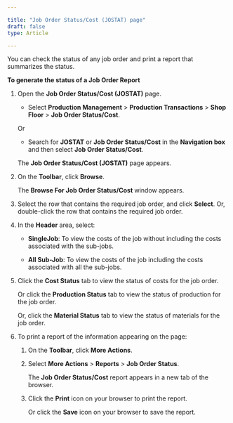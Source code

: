 ```yaml
---

title: "Job Order Status/Cost (JOSTAT) page"
draft: false
type: Article

---
```


You can check the status of any job order and print a report that summarizes the status.

**To generate the status of a Job Order Report**

1. Open the **Job Order Status/Cost (JOSTAT)** page.

    - Select **Production Management** > **Production Transactions** > **Shop Floor** > **Job Order Status/Cost**.

    Or

    - Search for **JOSTAT** or **Job Order Status/Cost** in the **Navigation box** and then select **Job Order Status/Cost**.

    The **Job Order Status/Cost (JOSTAT)** page appears.

2. On the **Toolbar**, click **Browse**.

    The **Browse For Job Order Status/Cost** window appears.

3. Select the row that contains the required job order, and click **Select**. Or, double-click the row that contains the required job order.

4. In the **Header** area, select:

    - **SingleJob**: To view the costs of the job without including the costs associated with the sub-jobs.

    - **All Sub-Job**: To view the costs of the job including the costs associated with all the sub-jobs.

5. Click the **Cost Status** tab to view the status of costs for the job order.

    Or click the **Production Status** tab to view the status of production for the job order.

    Or, click the **Material Status** tab to view the status of materials for the job order.

6. To print a report of the information appearing on the page:

    1. On the **Toolbar**, click **More Actions**.

    2. Select **More Actions** > **Reports** > **Job Order Status**.

        The **Job Order Status/Cost** report appears in a new tab of the browser.

    3. Click the **Print** icon on your browser to print the report.

        Or click the **Save** icon on your browser to save the report.

​